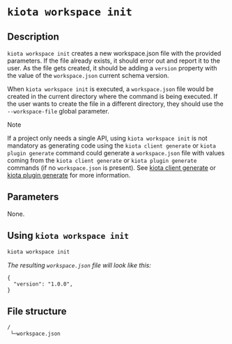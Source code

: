 # `kiota workspace init`

## Description

`kiota workspace init` creates a new workspace.json file with the provided parameters. If the file already exists, it should error out and report it to the user. As the file gets created, it should be adding a `version` property with the value of the `workspace.json` current schema version. 

When `kiota workspace init` is executed, a `workspace.json` file would be created in the current directory where the command is being executed. If the user wants to create the file in a different directory, they should use the `--workspace-file` global parameter.

> [!NOTE] 
> If a project only needs a single API, using `kiota workspace init` is not mandatory as generating code using the `kiota client generate` or `kiota plugin generate` command could generate a `workspace.json` file with values coming from the `kiota client generate` or `kiota plugin generate` commands (if no `workspace.json` is present). See [kiota client generate](./client-generate.md) or [kiota plugin generate](./plugin-generate.md) for more information.

## Parameters

None.

## Using `kiota workspace init`

```bash
kiota workspace init
```

_The resulting `workspace.json` file will look like this:_

```jsonc
{
  "version": "1.0.0",
}
```

## File structure
```bash
/
 └─workspace.json
```